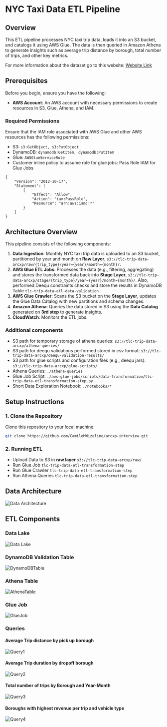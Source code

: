 # NYC Taxi Data ETL Pipeline

## Overview

This ETL pipeline processes NYC taxi trip data, loads it into an S3 bucket, and catalogs it using AWS Glue. The data is then queried in Amazon Athena to generate insights such as average trip distance by borough, total number of trips, and other key metrics.

For more information about the dataset go to this website: [Website Link](https://www.nyc.gov/site/tlc/about/tlc-trip-record-data.page)


## Prerequisites

Before you begin, ensure you have the following:

- **AWS Account**: An AWS account with necessary permissions to create resources in S3, Glue, Athena, and IAM.

### Required Permissions

Ensure that the IAM role associated with AWS Glue and other AWS resources has the following permissions:

- S3: `s3:GetObject, s3:PutObject`
- DynamoDB: `dynamodb:GetItem, dynamodb:PutItem`
- Glue: `AWSGlueServiceRole`
- Customer inline policy to assume role for glue jobs: Pass Role IAM for Glue Jobs

```
{
    "Version": "2012-10-17",
    "Statement": [
        {
            "Effect": "Allow",
            "Action": "iam:PassRole",
            "Resource": "arn:aws:iam::*"
        }
    ]
}
```

## Architecture Overview

This pipeline consists of the following components:

1. **Data Ingestion**: Monthly NYC taxi trip data is uploaded to an S3 bucket, partitioned by year and month on **Raw Layer**, `s3://tlc-trip-data-arcxp/raw/{trip_type}/year={year}/month={month}/`.
2. **AWS Glue ETL Jobs**: Processes the data (e.g., filtering, aggregating) and stores the transformed data back into **Stage Layer**, `s3://tlc-trip-data-arcxp/stage/{trip_type}/year={year}/month={month}/`. Also, performed Deequ constraints checks and store the results in DynamoDB Table `tlc-trip-data-etl-data-validation
`
3. **AWS Glue Crawler**: Scans the S3 bucket on the **Stage Layer**, updates the Glue Data Catalog with new partitions and schema changes.
4. **Amazon Athena**: Queries the data stored in S3 using the **Data Catalog** generated on **3rd step** to generate insights.
5. **CloudWatch**: Monitors the ETL jobs.

### Additional components
- S3 path for temporary storage of athena queries: `s3://tlc-trip-data-arcxp/athena-queries/`
- S3 path for deequ validations performed stored in csv format: `s3://tlc-trip-data-arcxp/deequ-validation-results/`
- S3 path for glue scripts and configuration files (e.g., deequ jars): `s3://tlc-trip-data-arcxp/glue-scripts/`
- Athena Queries: `./athena-queries`
- Glue Job Script: `./aws-glue-jobs/scripts/data-transformation/tlc-trip-data-etl-transformation-step.py`
- Short Data Exploration Notebook: `./notebooks/*`


## Setup Instructions

### 1. Clone the Repository

Clone this repository to your local machine:

```bash
git clone https://github.com/CamiloMWizeline/arcxp-interview.git
```

### 2. Running ETL

- Upload Data to S3 in **raw layer**
    `s3://tlc-trip-data-arcxp/raw/`
- Run Glue Job
    `tlc-trip-data-etl-transformation-step`
- Run Glue Crawler
    `tlc-trip-data-etl-transformation-step`
- Run Athena Queries
    `tlc-trip-data-etl-transformation-step`


## Data Architecture

![Data Architecture](images/Data-Architecture.png)

## ETL Components

### Data Lake

![Data Lake](images/DataLake.png)

### DynamoDB Validation Table

![DynamoDBTable](images/DynamoDB-Table.png)

### Athena Table

![AthenaTable](images/Athena-Table.png)

### Glue Job

![GlueJob](images/Glue-Job.png)

### Queries

#### Average Trip distance by pick up borough

![Query1](images/query1.png)

#### Average Trip duration by dropoff borough

![Query2](images/query2.png)

#### Total number of trips by Borough and Year-Month

![Query3](images/query3.png)

#### Boroughs with highest revenue per trip and vehicle type

![Query4](images/query4.png)


